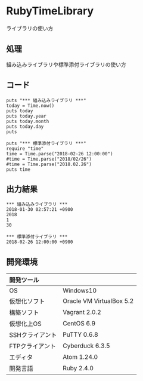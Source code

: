 # RubyTimeLibrary
ライブラリの使い方

## 処理
組み込みライブラリや標準添付ライブラリの使い方

## コード
```
puts "*** 組み込みライブラリ ***"
today = Time.now()
puts today
puts today.year
puts today.month
puts today.day
puts

puts "*** 標準添付ライブラリ ***"
require "time"
time = Time.parse("2018-02-26 12:00:00")
#time = Time.parse("2018/02/26")
#time = Time.parse("2018.02.26")
puts time
```

## 出力結果  
```
*** 組み込みライブラリ ***
2018-01-30 02:57:21 +0900
2018
1
30

*** 標準添付ライブラリ ***
2018-02-26 12:00:00 +0900
```
  
## 開発環境
| 開発ツール |  |
|:-|:-|
| OS | Windows10 |
| 仮想化ソフト | Oracle VM VirtualBox 5.2 |
| 構築ソフト | Vagrant 2.0.2 |
| 仮想化上OS | CentOS 6.9 |
| SSHクライアント | PuTTY 0.6.8 |
| FTPクライアント | Cyberduck 6.3.5 |
| エディタ | Atom 1.24.0 |
| 開発言語 | Ruby 2.4.0 |

